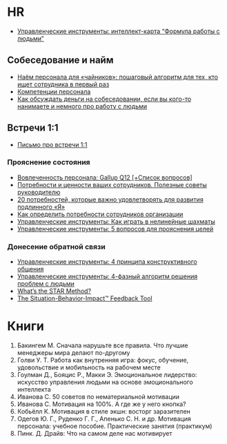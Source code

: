 # HR

- [Управленческие инструменты: интеллект-карта “Формула работы с людьми”](https://stratoplan-school.com/blog/people-management-formula-mindmap/)


## Собеседование и найм

- [Наём персонала для «чайников»: пошаговый алгоритм для тех, кто ищет сотрудника в первый раз](http://www.jobhelp.center/news/?id=369)
- [Компетенции персонала](https://games4business.ru/articles/kompetencii-personala)
- [Как обсуждать деньги на собеседовании, если вы кого-то нанимаете и немного про работу с людьми](https://habr.com/ru/companies/stratoplan/articles/230495/)

## Встречи 1:1

- [Письмо про встречи 1:1](http://habrahabr.ru/company/stratoplan/blog/230495/)

### Прояснение состояния

- [Вовлеченность персонала: Gallup Q12 [+Список вопросов]](https://hurma.work/rf/blog/vovlechennost-personala-oprosnik-gallup-q12-2/)
- [Потребности и ценности ваших сотрудников. Полезные советы руководителю](https://vc.ru/u/1028263-eduard-mavlyutov/354868-potrebnosti-i-cennosti-vashih-sotrudnikov-poleznye-sovety-rukovoditelyu)
- [20 потребностей, которые важно удовлетворять для развития подлинного «Я»](https://blog.mann-ivanov-ferber.ru/2023/04/03/20-potrebnostej-kotorye-vazhno-udovletvoryat-dlya-razvitiya-podlinnogo-ya/)
- [Как определить потребности сотрудников организации](https://cabinet.one/prof-post/kak-opredelit-potrebnosti-sotrudnikov-organizatsii)
- [Управленческие инструменты: Как играть в нелинейные шахматы](https://stratoplan-school.com/blog/non-linear-chess/)
- [Управленческие инструменты: 5 вопросов для прояснения целей](http://blog.stratoplan.ru/management-tools-5-questions/)

### Донесение обратной связи

- [Управленческие инструменты: 4 принципа конструктивного общения](https://stratoplan-school.com/blog/4-principles-of-constructive-confrontation/)
- [Управленческие инструменты: 4-фазный алгоритм решения проблем с людьми](https://stratoplan-school.com/blog/management-tools-4-phase/)
- [What’s the STAR Method?](https://www.ddiworld.com/solutions/behavioral-interviewing/star-method)
- [The Situation-Behavior-Impact™ Feedback Tool](https://www.mindtools.com/ay86376/the-situation-behavior-impact-feedback-tool)


# Книги

1. Бакингем М. Сначала нарушьте все правила. Что лучшие менеджеры мира делают по-другому
2. Голви У. Т. Работа как внутренняя игра: фокус, обучение, удовольствие и мобильность на рабочем месте
3. Гоулман Д., Бояцис Р., Макки Э. Эмоциональное лидерство: искусство управления людьми на основе эмоционального интеллекта
4. Иванова С. 50 советов по нематериальной мотивации
5. Иванова С. Мотивация на 100%. А где же у него кнопка?
6. Кобьёлл К. Мотивация в стиле экшн: восторг заразителен
7. Одегов Ю. Г., Руденко Г. Г., Апенько С. Н. и др. Мотивация персонала: учебное пособие. Практические занятия (практикум)
8. Пинк. Д. Драйв: Что на самом деле нас мотивирует
